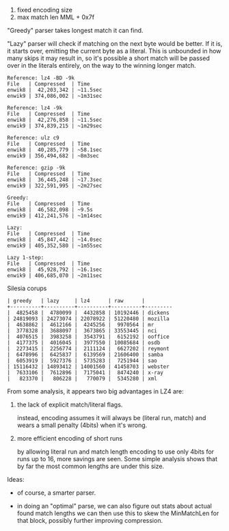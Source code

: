 
1. fixed encoding size
2. max match len MML + 0x7f

"Greedy" parser takes longest match it can find.

"Lazy" parser will check if matching on the next byte would be better. If it is, it starts over, emitting the current byte as a literal. This is unbounded in how many skips it may result in, so it's possible a short match will be passed over in the literals entirely, on the way to the winning longer match.

```
Reference: lz4 -BD -9k
File   | Compressed  | Time
enwik8 |  42,203,342 | ~11.5sec
enwik9 | 374,086,002 | ~1m31sec
```

```
Reference: lz4 -9k
File   | Compressed  | Time
enwik8 |  42,276,858 | ~11.5sec
enwik9 | 374,839,215 | ~1m29sec
```

```
Reference: ulz c9
File   | Compressed  | Time
enwik8 |  40,285,779 | ~58.1sec
enwik9 | 356,494,682 | ~8m3sec
```

```
Reference: gzip -9k
File   | Compressed  | Time
enwik8 |  36,445,248 | ~17.3sec
enwik9 | 322,591,995 | ~2m27sec
```

```
Greedy:
File   | Compressed  | Time
enwik8 |  46,582,098 | ~9.5s
enwik9 | 412,241,576 | ~1m14sec
```

```
Lazy:
File   | Compressed  | Time
enwik8 |  45,847,442 | ~14.0sec
enwik9 | 405,352,580 | ~1m55sec
```

```
Lazy 1-step:
File   | Compressed  | Time
enwik8 |  45,928,792 | ~16.1sec
enwik9 | 406,685,070 | ~2m11sec
```

Silesia corups

```
| greedy   | lazy     | lz4      | raw      |
+----------+----------+----------+----------+---------
|  4825458 |  4780099 |  4432858 | 10192446 | dickens
| 24819093 | 24273074 | 22078922 | 51220480 | mozilla
|  4638862 |  4612166 |  4245256 |  9970564 | mr
|  3778328 |  3688097 |  3673865 | 33553445 | nci
|  4076515 |  3983258 |  3543791 |  6152192 | ooffice
|  4177375 |  4016045 |  3977550 | 10085684 | osdb
|  2273415 |  2256774 |  2111124 |  6627202 | reymont
|  6478996 |  6425837 |  6139569 | 21606400 | samba
|  6053919 |  5927376 |  5735283 |  7251944 | sao
| 15116432 | 14893412 | 14001560 | 41458703 | webster
|  7633106 |  7612896 |  7175041 |  8474240 | x-ray
|   823370 |   806228 |   770079 |  5345280 | xml
```

From some analysis, it appears two big advantages in LZ4 are:

1. the lack of explicit match/literal flags.

   instead, encoding assumes it will always be (literal run, match) and wears a small penalty (4bits) when it's wrong.

2. more efficient encoding of short runs

   by allowing literal run and match length encoding to use only 4bits for runs up to 16, more savings are seen. Some simple analysis shows that by far the most common lengths are under this size.


Ideas:

- of course, a smarter parser.

- in doing an "optimal" parse, we can also figure out stats about actual found match lengths
  we can then use this to skew the MinMatchLen for that block, possibly further improving compression.
